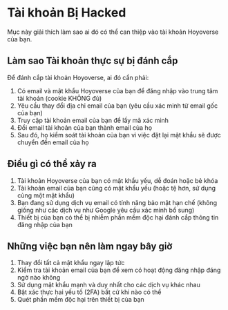 # Tài khoản Bị Hacked

Mục này giải thích làm sao ai đó có thể can thiệp vào tài khoản Hoyoverse của bạn.

## Làm sao Tài khoản thực sự bị đánh cắp

Để đánh cắp tài khoản Hoyoverse, ai đó cần phải:

1. Có email và mật khẩu Hoyoverse của bạn để đăng nhập vào trung tâm tài khoản (cookie KHÔNG đủ)
2. ​​Yêu cầu thay đổi địa chỉ email của bạn (yêu cầu xác minh từ email gốc của bạn)
3. Truy cập tài khoản email của bạn để lấy mã xác minh
4. Đổi email tài khoản của bạn thành email của họ
5. Sau đó, họ kiểm soát tài khoản của bạn vì việc đặt lại mật khẩu sẽ được chuyển đến email của họ

## Điều gì có thể xảy ra

1. Tài khoản Hoyoverse của bạn có mật khẩu yếu, dễ đoán hoặc bẻ khóa
2. Tài khoản email của bạn cũng có mật khẩu yếu (hoặc tệ hơn, sử dụng cùng một mật khẩu)
3. Bạn đang sử dụng dịch vụ email có tính năng bảo mật hạn chế (không giống như các dịch vụ như Google yêu cầu xác minh bổ sung)
4. Thiết bị của bạn có thể bị nhiễm phần mềm độc hại đánh cắp thông tin đăng nhập của bạn

## Những việc bạn nên làm ngay bây giờ

1. Thay đổi tất cả mật khẩu ngay lập tức
2. Kiểm tra tài khoản email của bạn để xem có hoạt động đăng nhập đáng ngờ nào không
3. Sử dụng mật khẩu mạnh và duy nhất cho các dịch vụ khác nhau
4. Bật xác thực hai yếu tố (2FA) bất cứ khi nào có thể
5. Quét phần mềm độc hại trên thiết bị của bạn
